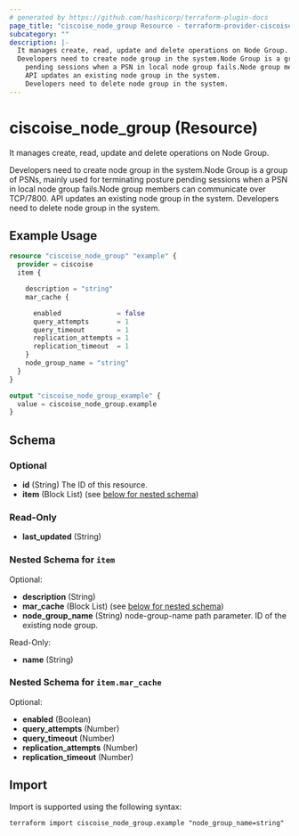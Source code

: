 ```yaml
---
# generated by https://github.com/hashicorp/terraform-plugin-docs
page_title: "ciscoise_node_group Resource - terraform-provider-ciscoise"
subcategory: ""
description: |-
  It manages create, read, update and delete operations on Node Group.
  Developers need to create node group in the system.Node Group is a group of PSNs, mainly used for terminating posture
    pending sessions when a PSN in local node group fails.Node group members can communicate over TCP/7800.
    API updates an existing node group in the system.
    Developers need to delete node group in the system.
---
```


# ciscoise_node_group (Resource)

It manages create, read, update and delete operations on Node Group.
  
  Developers need to create node group in the system.Node Group is a group of PSNs, mainly used for terminating posture
  pending sessions when a PSN in local node group fails.Node group members can communicate over TCP/7800.
  API updates an existing node group in the system.
  Developers need to delete node group in the system.

## Example Usage

```terraform
resource "ciscoise_node_group" "example" {
  provider = ciscoise
  item {

    description = "string"
    mar_cache {

      enabled              = false
      query_attempts       = 1
      query_timeout        = 1
      replication_attempts = 1
      replication_timeout  = 1
    }
    node_group_name = "string"
  }
}

output "ciscoise_node_group_example" {
  value = ciscoise_node_group.example
}
```

<!-- schema generated by tfplugindocs -->
## Schema

### Optional

- **id** (String) The ID of this resource.
- **item** (Block List) (see [below for nested schema](#nestedblock--item))

### Read-Only

- **last_updated** (String)

<a id="nestedblock--item"></a>
### Nested Schema for `item`

Optional:

- **description** (String)
- **mar_cache** (Block List) (see [below for nested schema](#nestedblock--item--mar_cache))
- **node_group_name** (String) node-group-name path parameter. ID of the existing node group.

Read-Only:

- **name** (String)

<a id="nestedblock--item--mar_cache"></a>
### Nested Schema for `item.mar_cache`

Optional:

- **enabled** (Boolean)
- **query_attempts** (Number)
- **query_timeout** (Number)
- **replication_attempts** (Number)
- **replication_timeout** (Number)

## Import

Import is supported using the following syntax:

```shell
terraform import ciscoise_node_group.example "node_group_name=string"
```
